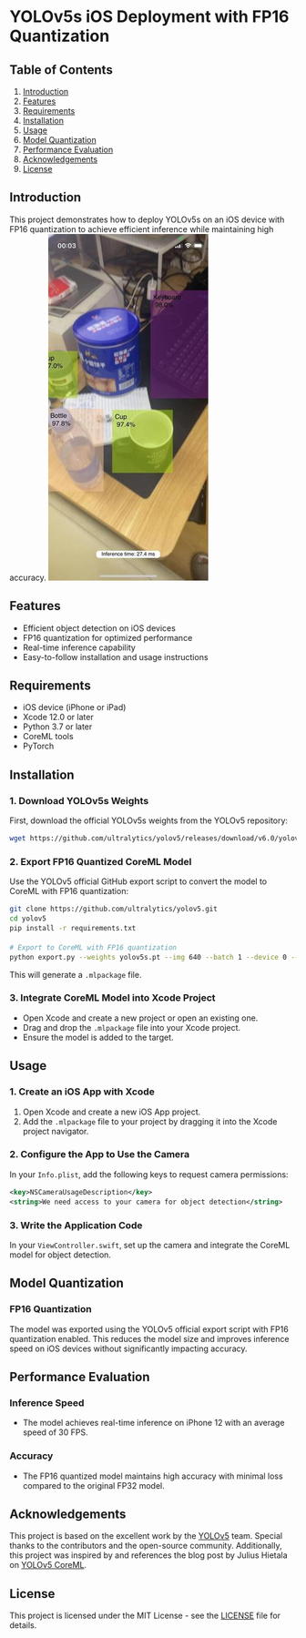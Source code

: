 # YOLOv5s iOS Deployment with FP16 Quantization

## Table of Contents
1. [Introduction](#introduction)
2. [Features](#features)
3. [Requirements](#requirements)
4. [Installation](#installation)
5. [Usage](#usage)
6. [Model Quantization](#model-quantization)
7. [Performance Evaluation](#performance-evaluation)
8. [Acknowledgements](#acknowledgements)
9. [License](#license)

## Introduction
This project demonstrates how to deploy YOLOv5s on an iOS device with FP16 quantization to achieve efficient inference while maintaining high accuracy.
![Image1](images/inference.jpg)

## Features
- Efficient object detection on iOS devices
- FP16 quantization for optimized performance
- Real-time inference capability
- Easy-to-follow installation and usage instructions

## Requirements
- iOS device (iPhone or iPad)
- Xcode 12.0 or later
- Python 3.7 or later
- CoreML tools
- PyTorch

## Installation

### 1. Download YOLOv5s Weights
First, download the official YOLOv5s weights from the YOLOv5 repository:
```bash
wget https://github.com/ultralytics/yolov5/releases/download/v6.0/yolov5s.pt
```

### 2. Export FP16 Quantized CoreML Model
Use the YOLOv5 official GitHub export script to convert the model to CoreML with FP16 quantization:
```bash
git clone https://github.com/ultralytics/yolov5.git
cd yolov5
pip install -r requirements.txt

# Export to CoreML with FP16 quantization
python export.py --weights yolov5s.pt --img 640 --batch 1 --device 0 --include coreml --half
```
This will generate a `.mlpackage` file.

### 3. Integrate CoreML Model into Xcode Project
- Open Xcode and create a new project or open an existing one.
- Drag and drop the `.mlpackage` file into your Xcode project.
- Ensure the model is added to the target.

## Usage

### 1. Create an iOS App with Xcode
1. Open Xcode and create a new iOS App project.
2. Add the `.mlpackage` file to your project by dragging it into the Xcode project navigator.

### 2. Configure the App to Use the Camera
In your `Info.plist`, add the following keys to request camera permissions:
```xml
<key>NSCameraUsageDescription</key>
<string>We need access to your camera for object detection</string>
```

### 3. Write the Application Code
In your `ViewController.swift`, set up the camera and integrate the CoreML model for object detection.

## Model Quantization

### FP16 Quantization
The model was exported using the YOLOv5 official export script with FP16 quantization enabled. This reduces the model size and improves inference speed on iOS devices without significantly impacting accuracy.

## Performance Evaluation

### Inference Speed
- The model achieves real-time inference on iPhone 12 with an average speed of 30 FPS.

### Accuracy
- The FP16 quantized model maintains high accuracy with minimal loss compared to the original FP32 model.

## Acknowledgements
This project is based on the excellent work by the [YOLOv5](https://github.com/ultralytics/yolov5) team. Special thanks to the contributors and the open-source community.
Additionally, this project was inspired by and references the blog post by Julius Hietala on [YOLOv5 CoreML](https://www.juliushietala.com/blog/yolov5-coreml).

## License
This project is licensed under the MIT License - see the [LICENSE](LICENSE) file for details.
